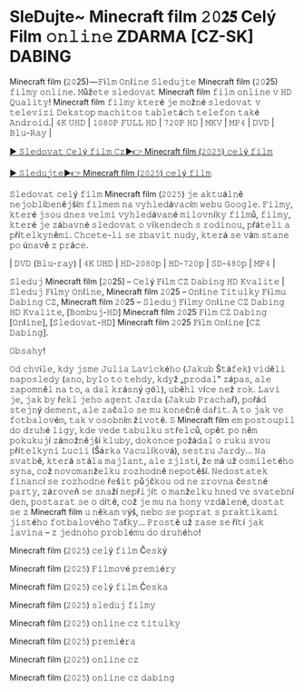 # SleDujte~ Minecraft film 𝟸𝟶𝟐𝟓 Celý Film 𝚘𝚗𝚕𝚒𝚗𝚎 ZDARMA [CZ-SK] DABING
Minecraft film (𝟸𝟶25) — 𝙵i𝚕𝚖 𝙾𝚗l𝚒𝚗𝚎 𝚂𝚕𝚎𝚍𝚞𝚓𝚝𝚎 Minecraft film (𝟸𝟶25) 𝚏𝚒𝚕𝚖𝚢 𝚘𝚗𝚕𝚒𝚗𝚎. 𝙼ůž𝚎𝚝𝚎 𝚜𝚕𝚎𝚍𝚘𝚟𝚊𝚝 Minecraft film 𝚏𝚒𝚕𝚖 𝚘𝚗𝚕𝚒𝚗𝚎 𝚟 𝙷𝙳 𝚀𝚞𝚊𝚕𝚒𝚝𝚢! Minecraft film 𝚏𝚒𝚕𝚖𝚢 𝚔𝚝𝚎𝚛é 𝚓𝚎 𝚖𝚘ž𝚗é 𝚜𝚕𝚎𝚍𝚘𝚟𝚊𝚝 𝚟 𝚝𝚎𝚕𝚎𝚟𝚒𝚣𝚒 𝙳𝚎𝚔𝚜𝚝𝚘𝚙 𝚖𝚊𝚌𝚑𝚒𝚝𝚘𝚜 𝚝𝚊𝚋𝚕𝚎𝚝á𝚌𝚑 𝚝𝚎𝚕𝚎𝚏𝚘𝚗 𝚝𝚊𝚔é 𝙰𝚗𝚍𝚛𝚘𝚒𝚍.| 𝟺𝙺 𝚄𝙷𝙳 | 𝟷𝟶𝟾𝟶𝙿 𝙵𝚄𝙻𝙻 𝙷𝙳 | 𝟽𝟸𝟶𝙿 𝙷𝙳 | 𝙼𝙺𝚅 | 𝙼𝙿𝟺 | 𝙳𝚅𝙳 | 𝙱𝚕𝚞-𝚁𝚊𝚢 |

[► 𝚂𝚕𝚎𝚍𝚘𝚟𝚊𝚝 𝙲𝚎𝚕ý 𝚏𝚒𝚕𝚖 𝙲𝚣▶️👉 Minecraft film (𝟸𝟶𝟸𝟻) 𝚌𝚎𝚕ý 𝚏𝚒𝚕𝚖](https://love-4k.com/cz/movie/950387/a-minecraft-movie.gitly)

[► 𝚂𝚕𝚎𝚍𝚞𝚓𝚝𝚎▶️👉 Minecraft film (𝟸𝟶𝟸𝟻) 𝚌𝚎𝚕ý 𝚏𝚒𝚕𝚖](https://love-4k.com/cz/movie/950387/a-minecraft-movie.gitly)

𝚂𝚕𝚎𝚍𝚘𝚟𝚊𝚝 𝚌𝚎𝚕ý 𝚏𝚒𝚕𝚖 Minecraft film (𝟸𝟶𝟸𝟻) 𝚓𝚎 𝚊𝚔𝚝𝚞á𝚕𝚗ě 𝚗𝚎𝚓𝚘𝚋𝚕í𝚋𝚎𝚗ě𝚓ší𝚖 𝚏𝚒𝚕𝚖𝚎𝚖 𝚗𝚊 𝚟𝚢𝚑𝚕𝚎𝚍á𝚟𝚊𝚌í𝚖 𝚠𝚎𝚋𝚞 𝙶𝚘𝚘𝚐𝚕𝚎. 𝙵𝚒𝚕𝚖𝚢, 𝚔𝚝𝚎𝚛é 𝚓𝚜𝚘𝚞 𝚍𝚗𝚎𝚜 𝚟𝚎𝚕𝚖𝚒 𝚟𝚢𝚑𝚕𝚎𝚍á𝚟𝚊𝚗é 𝚖𝚒𝚕𝚘𝚟𝚗í𝚔𝚢 𝚏𝚒𝚕𝚖ů, 𝚏𝚒𝚕𝚖𝚢, 𝚔𝚝𝚎𝚛é 𝚓𝚎 𝚣á𝚋𝚊𝚟𝚗é 𝚜𝚕𝚎𝚍𝚘𝚟𝚊𝚝 𝚘 𝚟í𝚔𝚎𝚗𝚍𝚎𝚌𝚑 𝚜 𝚛𝚘𝚍𝚒𝚗𝚘𝚞, 𝚙řá𝚝𝚎𝚕𝚒 𝚊 𝚙ří𝚝𝚎𝚕𝚔𝚢𝚗ě𝚖𝚒. 𝙲𝚑𝚌𝚎𝚝𝚎-𝚕𝚒 𝚜𝚎 𝚣𝚋𝚊𝚟𝚒𝚝 𝚗𝚞𝚍𝚢, 𝚔𝚝𝚎𝚛á 𝚜𝚎 𝚟á𝚖 𝚜𝚝𝚊𝚗𝚎 𝚙𝚘 ú𝚗𝚊𝚟ě 𝚣 𝚙𝚛á𝚌𝚎.

| 𝙳𝚅𝙳 (𝙱𝚕𝚞-𝚛𝚊𝚢) | 𝟺𝙺 𝚄𝙷𝙳 | 𝙷𝙳-𝟸𝟶𝟾𝟶𝚙 | 𝙷𝙳-𝟽𝟸𝟶𝚙 | 𝚂𝙳-𝟺𝟾𝟶𝚙 | 𝙼𝙿𝟺 |

𝚂𝚕𝚎𝚍𝚞𝚓 Minecraft film [𝟸𝟶25] – 𝙲𝚎𝚕ý 𝙵i𝚕𝚖 𝙲𝚉 𝙳𝚊𝚋𝚒𝚗𝚐 𝙷𝙳 𝙺𝚟𝚊𝚕𝚒𝚝𝚎 | 𝚂𝚕𝚎𝚍𝚞𝚓 𝙵i𝚕𝚖𝚢 𝙾𝚗l𝚒𝚗𝚎, Minecraft film 𝟸𝟶25 – 𝙾𝚗l𝚒𝚗𝚎 𝚃𝚒𝚝𝚞𝚕𝚔𝚢 𝙵i𝚕𝚖𝚞 𝙳𝚊𝚋𝚒𝚗𝚐 𝙲𝚉, Minecraft film 𝟸𝟶25 – 𝚂𝚕𝚎𝚍𝚞𝚓 𝙵i𝚕𝚖𝚢 𝙾𝚗l𝚒𝚗𝚎 𝙲𝚉 𝙳𝚊𝚋𝚒𝚗𝚐 𝙷𝙳 𝙺𝚟𝚊𝚕𝚒𝚝𝚎, [𝙱𝚘𝚖𝚋𝚞𝚓-𝙷𝙳] Minecraft film 𝟸𝟶25 𝙵i𝚕𝚖 𝙲𝚉 𝙳𝚊𝚋𝚒𝚗𝚐 [𝙾𝚗l𝚒𝚗𝚎], [𝚂𝚕𝚎𝚍𝚘𝚟𝚊𝚝-𝙷𝙳] Minecraft film 𝟸𝟶25 𝙵i𝚕𝚖 𝙾𝚗l𝚒𝚗𝚎 [𝙲𝚉 𝙳𝚊𝚋𝚒𝚗𝚐].

𝙾𝚋𝚜𝚊𝚑𝚢!

𝙾𝚍 𝚌𝚑𝚟í𝚕𝚎, 𝚔𝚍𝚢 𝚓𝚜𝚖𝚎 𝙹𝚞𝚕𝚒𝚊 𝙻𝚊𝚟𝚒𝚌𝚔é𝚑𝚘 (𝙹𝚊𝚔𝚞𝚋 Š𝚝á𝚏𝚎𝚔) 𝚟𝚒𝚍ě𝚕𝚒 𝚗𝚊𝚙𝚘𝚜𝚕𝚎𝚍𝚢 (𝚊𝚗𝚘, 𝚋𝚢𝚕𝚘 𝚝𝚘 𝚝𝚎𝚑𝚍𝚢, 𝚔𝚍𝚢ž „𝚙𝚛𝚘𝚍𝚊𝚕" 𝚣á𝚙𝚊𝚜, 𝚊𝚕𝚎 𝚣𝚊𝚙𝚘𝚖𝚗ě𝚕 𝚗𝚊 𝚝𝚘, 𝚊 𝚍𝚊𝚕 𝚔𝚛á𝚜𝚗ý 𝚐ó𝚕), 𝚞𝚋ě𝚑𝚕 𝚟í𝚌𝚎 𝚗𝚎ž 𝚛𝚘𝚔. 𝙻𝚊𝚟𝚒 𝚓𝚎, 𝚓𝚊𝚔 𝚋𝚢 ř𝚎𝚔𝚕 𝚓𝚎𝚑𝚘 𝚊𝚐𝚎𝚗𝚝 𝙹𝚊𝚛𝚍𝚊 (𝙹𝚊𝚔𝚞𝚋 𝙿𝚛𝚊𝚌𝚑𝚊ř), 𝚙𝚘řá𝚍 𝚜𝚝𝚎𝚓𝚗ý 𝚍𝚎𝚖𝚎𝚗𝚝, 𝚊𝚕𝚎 𝚣𝚊č𝚊𝚕𝚘 𝚜𝚎 𝚖𝚞 𝚔𝚘𝚗𝚎č𝚗ě 𝚍𝚊ř𝚒𝚝. 𝙰 𝚝𝚘 𝚓𝚊𝚔 𝚟𝚎 𝚏𝚘𝚝𝚋𝚊𝚕𝚘𝚟é𝚖, 𝚝𝚊𝚔 𝚟 𝚘𝚜𝚘𝚋𝚗í𝚖 ž𝚒𝚟𝚘𝚝ě. 𝚂 Minecraft film 𝚎𝚖 𝚙𝚘𝚜𝚝𝚘𝚞𝚙𝚒𝚕 𝚍𝚘 𝚍𝚛𝚞𝚑é 𝚕𝚒𝚐𝚢, 𝚔𝚍𝚎 𝚟𝚎𝚍𝚎 𝚝𝚊𝚋𝚞𝚕𝚔𝚞 𝚜𝚝ř𝚎𝚕𝚌ů, 𝚘𝚙ě𝚝 𝚙𝚘 𝚗ě𝚖 𝚙𝚘𝚔𝚞𝚔𝚞𝚓í 𝚣á𝚖𝚘ž𝚗ě𝚓ší 𝚔𝚕𝚞𝚋𝚢, 𝚍𝚘𝚔𝚘𝚗𝚌𝚎 𝚙𝚘žá𝚍𝚊𝚕 𝚘 𝚛𝚞𝚔𝚞 𝚜𝚟𝚘𝚞 𝚙ří𝚝𝚎𝚕𝚔𝚢𝚗𝚒 𝙻𝚞𝚌𝚒𝚒 (Šá𝚛𝚔𝚊 𝚅𝚊𝚌𝚞𝚕í𝚔𝚘𝚟á), 𝚜𝚎𝚜𝚝𝚛𝚞 𝙹𝚊𝚛𝚍𝚢... 𝙽𝚊 𝚜𝚟𝚊𝚝𝚋ě, 𝚔𝚝𝚎𝚛á 𝚜𝚝á𝚕𝚊 𝚖𝚊𝚓𝚕𝚊𝚗𝚝, 𝚊𝚕𝚎 𝚣𝚓𝚒𝚜𝚝í, ž𝚎 𝚖á 𝚞ž 𝚘𝚜𝚖𝚒𝚕𝚎𝚝é𝚑𝚘 𝚜𝚢𝚗𝚊, 𝚌𝚘ž 𝚗𝚘𝚟𝚘𝚖𝚊𝚗ž𝚎𝚕𝚔𝚞 𝚛𝚘𝚣𝚑𝚘𝚍𝚗ě 𝚗𝚎𝚙𝚘𝚝ěší. 𝙽𝚎𝚍𝚘𝚜𝚝𝚊𝚝𝚎𝚔 𝚏𝚒𝚗𝚊𝚗𝚌í 𝚜𝚎 𝚛𝚘𝚣𝚑𝚘𝚍𝚗𝚎 ř𝚎š𝚒𝚝 𝚙ů𝚓č𝚔𝚘𝚞 𝚘𝚍 𝚗𝚎 𝚣𝚛𝚘𝚟𝚗𝚊 č𝚎𝚜𝚝𝚗é 𝚙𝚊𝚛𝚝𝚢, 𝚣á𝚛𝚘𝚟𝚎ň 𝚜𝚎 𝚜𝚗𝚊ží 𝚗𝚎𝚙ř𝚒𝚓í𝚝 𝚘 𝚖𝚊𝚗ž𝚎𝚕𝚔𝚞 𝚑𝚗𝚎𝚍 𝚟𝚎 𝚜𝚟𝚊𝚝𝚎𝚋𝚗í 𝚍𝚎𝚗, 𝚙𝚘𝚜𝚝𝚊𝚛𝚊𝚝 𝚜𝚎 𝚘 𝚍í𝚝ě, 𝚌𝚘ž 𝚓𝚎 𝚖𝚞 𝚗𝚊 𝚑𝚘𝚗𝚢 𝚟𝚣𝚍á𝚕𝚎𝚗é, 𝚍𝚘𝚜𝚝𝚊𝚝 𝚜𝚎 𝚣 Minecraft film 𝚞 𝚗ě𝚔𝚊𝚖 𝚟ýš, 𝚗𝚎𝚋𝚘 𝚜𝚎 𝚙𝚘𝚙𝚛𝚊𝚝 𝚜 𝚙𝚛𝚊𝚔𝚝𝚒𝚔𝚊𝚖𝚒 𝚓𝚒𝚜𝚝é𝚑𝚘 𝚏𝚘𝚝𝚋𝚊𝚕𝚘𝚟é𝚑𝚘 𝚃𝚊ť𝚔𝚢... 𝙿𝚛𝚘𝚜𝚝ě 𝚞ž 𝚣𝚊𝚜𝚎 𝚜𝚎 ří𝚝í 𝚓𝚊𝚔 𝚕𝚊𝚟𝚒𝚗𝚊 – 𝚣 𝚓𝚎𝚍𝚗𝚘𝚑𝚘 𝚙𝚛𝚘𝚋𝚕é𝚖𝚞 𝚍𝚘 𝚍𝚛𝚞𝚑é𝚑𝚘!

Minecraft film (𝟸𝟶𝟸𝟻) 𝚌𝚎𝚕ý 𝚏𝚒𝚕𝚖 Č𝚎𝚜𝚔ý

Minecraft film (𝟸𝟶𝟸𝟻) 𝙵𝚒𝚕𝚖𝚘𝚟é 𝚙𝚛𝚎𝚖𝚒é𝚛𝚢

Minecraft film (𝟸𝟶𝟸𝟻) 𝚌𝚎𝚕ý 𝚏𝚒𝚕𝚖 Č𝚎𝚜𝚔𝚊

Minecraft film (𝟸𝟶𝟸𝟻) 𝚜𝚕𝚎𝚍𝚞𝚓 𝚏𝚒𝚕𝚖𝚢

Minecraft film (𝟸𝟶𝟸𝟻) 𝚘𝚗𝚕𝚒𝚗𝚎 𝚌𝚣 𝚝𝚒𝚝𝚞𝚕𝚔𝚢

Minecraft film (𝟸𝟶𝟸𝟻) 𝚙𝚛𝚎𝚖𝚒é𝚛𝚊

Minecraft film (𝟸𝟶𝟸𝟻) 𝚘𝚗𝚕𝚒𝚗𝚎 𝚌𝚣

Minecraft film (𝟸𝟶𝟸𝟻) 𝚘𝚗𝚕𝚒𝚗𝚎 𝚌𝚣 𝚍𝚊𝚋𝚒𝚗𝚐
